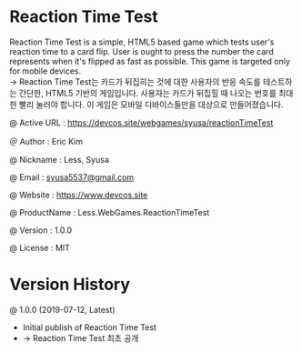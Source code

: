 # Reaction Time Test
Reaction Time Test is a simple, HTML5 based game which tests user's reaction time to a card flip. User is ought to press the number the card represents when it's flipped as fast as possible. This game is targeted only for mobile devices. <br/>
-> Reaction Time Test는 카드가 뒤집히는 것에 대한 사용자의 반응 속도를 테스트하는 간단한, HTML5 기반의 게임입니다. 사용자는 카드가 뒤집힐 때 나오는 번호를 최대한 빨리 눌러야 합니다. 이 게임은 모바일 디바이스들만을 대상으로 만들어졌습니다.

@ Active URL : https://devcos.site/webgames/syusa/reactionTimeTest

＠ Author : Eric Kim

@ Nickname : Less, Syusa

@ Email : syusa5537@gmail.com

@ Website : https://www.devcos.site

@ ProductName : Less.WebGames.ReactionTimeTest

@ Version : 1.0.0

@ License : MIT

# Version History
@ 1.0.0 (2019-07-12, Latest)
- Initial publish of Reaction Time Test
- -> Reaction Time Test 최초 공개